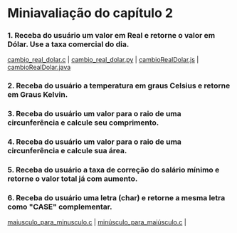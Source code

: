 # Miniavaliação do capítulo 2


### 1. Receba do usuário um valor em Real e retorne o valor em Dólar. Use a taxa comercial do dia.

[cambio_real_dolar.c](../../C_programs/cambio_real_dolar.c) | [cambio_real_dolar.py](../../python_programs/cambio_real_dolar.py) | [cambioRealDolar.js](../../javascript_programs/cambioRealDolar.js) | [cambioRealDolar.java](../../java_programs/cambioRealDolar.java)


### 2. Receba do usuário a temperatura em graus Celsius e retorne em Graus Kelvin.


### 3. Receba do usuário um valor para o raio de uma circunferência e calcule seu comprimento.


### 4. Receba do usuário um valor para o raio de uma circunferência e calcule sua área.


### 5. Receba do usuário a taxa de correção do salário mínimo e retorne o valor total já com aumento.


### 6. Receba do usuário uma letra (char) e retorne a mesma letra como "CASE" complementar.

[maiusculo_para_minusculo.c](../../C_programs/uppercase_to_lowercase.c) | [minúsculo_para_maiúsculo.c](../../C_programs/lowercase_to_uppercase.c) | 
